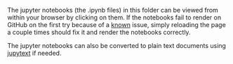 The jupyter notebooks (the .ipynb files) in this folder can be viewed from within your browser by clicking on them. If the notebooks fail to render on GitHub on the first try because of a <a href="https://github.com/jupyter/notebook/issues/3555">known</a> issue, simply reloading the page a couple times should fix it and render the notebooks correctly.  <br>

The jupyter notebooks can also be converted to plain text documents using <a href="https://github.com/mwouts/jupytext">jupytext</a> if needed.

